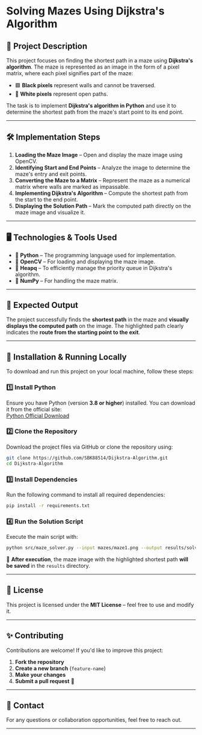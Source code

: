 # Solving Mazes Using Dijkstra's Algorithm

## 📌 Project Description
This project focuses on finding the shortest path in a maze using **Dijkstra's algorithm**. The maze is represented as an image in the form of a pixel matrix, where each pixel signifies part of the maze:

- 🟩 **Black pixels** represent walls and cannot be traversed.
- 🔵 **White pixels** represent open paths.

The task is to implement **Dijkstra's algorithm in Python** and use it to determine the shortest path from the maze's start point to its end point.

---

## 🛠️ Implementation Steps
1. **Loading the Maze Image** – Open and display the maze image using OpenCV.
2. **Identifying Start and End Points** – Analyze the image to determine the maze's entry and exit points.
3. **Converting the Maze to a Matrix** – Represent the maze as a numerical matrix where walls are marked as impassable.
4. **Implementing Dijkstra's Algorithm** – Compute the shortest path from the start to the end point.
5. **Displaying the Solution Path** – Mark the computed path directly on the maze image and visualize it.

---

## 🖥️ Technologies & Tools Used
- 🐝 **Python** – The programming language used for implementation.
- 🎨 **OpenCV** – For loading and displaying the maze image.
- 📌 **Heapq** – To efficiently manage the priority queue in Dijkstra's algorithm.
- 🔢 **NumPy** – For handling the maze matrix.

---

## 🎯 Expected Output
The project successfully finds the **shortest path** in the maze and **visually displays the computed path** on the image. The highlighted path clearly indicates the **route from the starting point to the exit**.

---

## 🔧 Installation & Running Locally
To download and run this project on your local machine, follow these steps:

### **1️⃣ Install Python**  
Ensure you have Python (version **3.8 or higher**) installed. You can download it from the official site:  
[Python Official Download](https://www.python.org/downloads/)

### **2️⃣ Clone the Repository**  
Download the project files via GitHub or clone the repository using:
```bash
git clone https://github.com/SBK88514/Dijkstra-Algorithm.git
cd Dijkstra-Algorithm
```

### **3️⃣ Install Dependencies**  
Run the following command to install all required dependencies:
```bash
pip install -r requirements.txt
```

### **4️⃣ Run the Solution Script**  
Execute the main script with:
```bash
python src/maze_solver.py --input mazes/maze1.png --output results/solved_maze1.png
```

📌 **After execution**, the maze image with the highlighted shortest path **will be saved** in the `results` directory.

---

## 📝 License
This project is licensed under the **MIT License** – feel free to use and modify it.

---

## ✨ Contributing
Contributions are welcome! If you'd like to improve this project:
1. **Fork the repository**  
2. **Create a new branch** (`feature-name`)  
3. **Make your changes**  
4. **Submit a pull request** 🎉

---

## 🔗 Contact
For any questions or collaboration opportunities, feel free to reach out.

---
